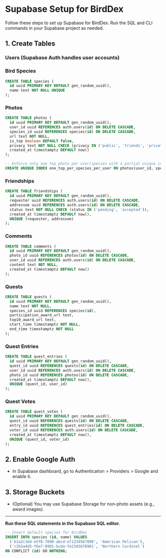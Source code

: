 # Supabase Setup for BirdDex

Follow these steps to set up Supabase for BirdDex. Run the SQL and CLI commands in your Supabase project as needed.

## 1. Create Tables

### Users (Supabase Auth handles user accounts)

### Bird Species
```sql
CREATE TABLE species (
  id uuid PRIMARY KEY DEFAULT gen_random_uuid(),
  name text NOT NULL UNIQUE
);
```

### Photos
```sql
CREATE TABLE photos (
  id uuid PRIMARY KEY DEFAULT gen_random_uuid(),
  user_id uuid REFERENCES auth.users(id) ON DELETE CASCADE,
  species_id uuid REFERENCES species(id) ON DELETE CASCADE,
  url text NOT NULL,
  is_top boolean DEFAULT false,
  privacy text NOT NULL CHECK (privacy IN ('public', 'friends', 'private')),
  created_at timestamptz DEFAULT now()
);

-- Enforce only one top photo per user/species with a partial unique index
CREATE UNIQUE INDEX one_top_per_species_per_user ON photos(user_id, species_id) WHERE is_top;
```

### Friendships
```sql
CREATE TABLE friendships (
  id uuid PRIMARY KEY DEFAULT gen_random_uuid(),
  requester uuid REFERENCES auth.users(id) ON DELETE CASCADE,
  addressee uuid REFERENCES auth.users(id) ON DELETE CASCADE,
  status text NOT NULL CHECK (status IN ('pending', 'accepted')),
  created_at timestamptz DEFAULT now(),
  UNIQUE (requester, addressee)
);
```

### Comments
```sql
CREATE TABLE comments (
  id uuid PRIMARY KEY DEFAULT gen_random_uuid(),
  photo_id uuid REFERENCES photos(id) ON DELETE CASCADE,
  user_id uuid REFERENCES auth.users(id) ON DELETE CASCADE,
  content text NOT NULL,
  created_at timestamptz DEFAULT now()
);
```

### Quests
```sql
CREATE TABLE quests (
  id uuid PRIMARY KEY DEFAULT gen_random_uuid(),
  name text NOT NULL,
  species_id uuid REFERENCES species(id),
  participation_award_url text,
  top10_award_url text,
  start_time timestamptz NOT NULL,
  end_time timestamptz NOT NULL
);
```

### Quest Entries
```sql
CREATE TABLE quest_entries (
  id uuid PRIMARY KEY DEFAULT gen_random_uuid(),
  quest_id uuid REFERENCES quests(id) ON DELETE CASCADE,
  user_id uuid REFERENCES auth.users(id) ON DELETE CASCADE,
  photo_id uuid REFERENCES photos(id) ON DELETE CASCADE,
  created_at timestamptz DEFAULT now(),
  UNIQUE (quest_id, user_id)
);
```

### Quest Votes
```sql
CREATE TABLE quest_votes (
  id uuid PRIMARY KEY DEFAULT gen_random_uuid(),
  quest_id uuid REFERENCES quests(id) ON DELETE CASCADE,
  entry_id uuid REFERENCES quest_entries(id) ON DELETE CASCADE,
  voter_id uuid REFERENCES auth.users(id) ON DELETE CASCADE,
  created_at timestamptz DEFAULT now(),
  UNIQUE (quest_id, voter_id)
);
```

## 2. Enable Google Auth
- In Supabase dashboard, go to Authentication > Providers > Google and enable it.

## 3. Storage Buckets
- (Optional) You may use Supabase Storage for non-photo assets (e.g., award images).

---

**Run these SQL statements in the Supabase SQL editor.**

```sql
-- Insert default species for BirdDex
INSERT INTO species (id, name) VALUES
  ('b1a2c3d4-e5f6-7890-abcd-ef1234567890', 'American Pelican'),
  ('c2b3a4d5-f6e7-8901-bcda-fe2345678901', 'Northern Cardinal')
ON CONFLICT (id) DO NOTHING;
```
